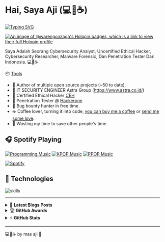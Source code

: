 # Hai, Saya Aji (💻💖☕)

[![Typing SVG](https://readme-typing-svg.herokuapp.com?font=comfortaa&color=016EEA&size=24&width=500&lines=Self-taught+Software+Engineer;Open-Source+Maintainer;Open-Source+Advocate;Cybersecurity+Researcher;Web3+Enthusiast;Technopreneur)](https://git.io/typing-svg)

[![An image of @warengonzaga's Holopin badges, which is a link to view their full Holopin profile](https://holopin.me/warengonzaga)](https://holopin.io/@warengonzaga)

Saya Adalah Seorang Cybersecurity Analyst, Uncertified Ethical Hacker, Cybersecurity Researcher, Malware Forensic, Dan Penetration Tester Dari Indonesia. 💻💖☕

📦 [Tools]([https://www.polywork.com/warengonzaga/collections/1194](https://ajisec.vercel.app/))

- 💝 Author of multiple open source projects (~50 to date).
- 💼 IT SECURITY ENGINEER Astra Group (https://www.astra.co.id/)
- 🌱 Certified Ethical Hacker [CEH](https://www.eccouncil.org/train-certify/certified-ethical-hacker-ceh/)
- 🤝 Penetration Tester @ [Hackerone](https://www.hackerone.com/)
- 🔏 Bug bounty hunter in free time.
- ☕ Coffee lover, turning it into code, [you can buy me a coffee](https://buymeacoff.ee/mas4ji) or [send me some love](https://github.com/sponsors/mas4ji).
- 🎯 Wasting my time to save other people's time.

## 🎧 Spotify Playing

[![Programming Music](https://img.shields.io/badge/Programming%20Music-%231DB954.svg?&style=flat-square&logo=spotify&logoColor=white)](https://open.spotify.com/playlist/1FWq5Cu05LmtSHgFEXRnZO?si=FozGJF9nRXq2wTv_JpN2wQ) [![KPOP Music](https://img.shields.io/badge/KPOP%20Music-%231DB954.svg?&style=flat-square&logo=spotify&logoColor=white)](https://open.spotify.com/playlist/2DFExFNWYOwQMZy6wUeCxX?si=s1Ndgj8hTg-r8zLlvRgv1Q) [![PPOP Music](https://img.shields.io/badge/PPOP%20Music-%231DB954.svg?&style=flat-square&logo=spotify&logoColor=white)](https://open.spotify.com/playlist/58bZKfJFpUl2CwWET1QJ3X?si=259YV8_VRS-IKHsFZMmPTQ)

[![Spotify](https://readme-spotify.warengonzaga.com/api/spotify)](https://open.spotify.com/user/vmt7lpqdatuelp2chw7ur2p2l)

## 🔧 Technologies

![skills](https://skillicons.dev/icons?i=html,css,sass,js,ts,php,wordpress,nodejs,vue,react,mongodb,mysql,py,vim,docker,kubernetes,md,git,figma,bash,cloudflare,jquery,nginx,vscode&theme=light)

---

<!-- markdownlint-disable MD033 -->

<details>
    <summary>&#128240 <b>Latest Blogs Posts</b></summary><br/>

<!-- BLOG-POST-LIST:START -->
- [How to Set Up thirdweb Engine Quickly On Your Local Machine](https://blog.warengonzaga.com/how-to-set-up-thirdweb-engine-quickly-on-your-local-machine)
<!-- BLOG-POST-LIST:END -->

</details>

<details>
    <summary>&#127942 <b>GitHub Awards</b></summary><br/>

![Github Trophy](https://github-profile-trophy.vercel.app/?username=warengonzaga)

</details>

<details>
    <summary>&#9889 <b>GitHub Stats</b></summary><br/>

[![Top Language](https://readme-stats.warengonzaga.com/api/top-langs?username=warengonzaga&layout=compact)](https://github.com/warengonzaga/github-readme-stats)

</details>

---

💻💖☕ by mas aji 🙏

[personal website]: https://mas4ji.com
[business website]: https://mas4jiid.com
[biolink]: https://bio.link/mas4ji
[facebook]: https://facebook.com/mas4jiofficial
[twitter]: https://twitter.com/mas4ji
[instagram]: https://instagram.com/mas4ji
[youtube]: https://youtube.com/mas4ji
